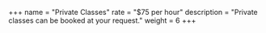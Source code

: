 +++
name = "Private Classes"
rate = "$75 per hour"
description = "Private classes can be booked at your request."
weight = 6
+++